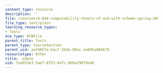 ```yaml
---
content_type: resource
description: ''
file: /courses/6-844-computability-theory-of-and-with-scheme-spring-2003/fedd33e35aef8753647c0d6af90f9e46_.edwin
file_type: text/plain
learning_resource_types:
- Tools
ocw_type: OCWFile
parent_title: Tools
parent_type: CourseSection
parent_uid: aaf4057a-bac7-5b9e-89ac-ae095a684679
resourcetype: Other
title: .edwin
uid: fedd33e3-5aef-8753-647c-0d6af90f9e46
---
```

